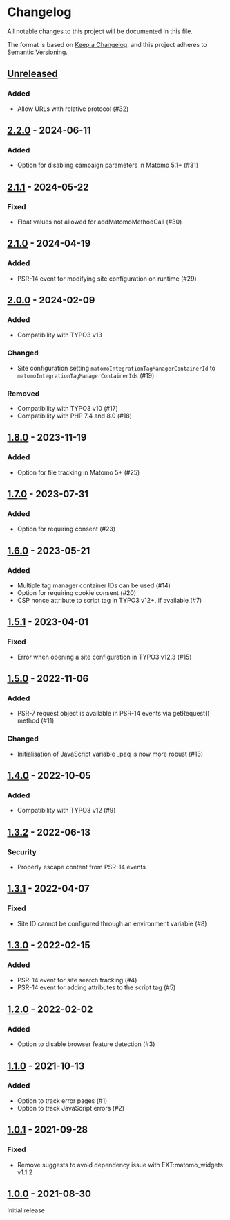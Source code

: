 # Changelog
All notable changes to this project will be documented in this file.

The format is based on [Keep a Changelog](https://keepachangelog.com/en/1.0.0/),
and this project adheres to [Semantic Versioning](https://semver.org/spec/v2.0.0.html).

## [Unreleased]

### Added
- Allow URLs with relative protocol (#32)

## [2.2.0] - 2024-06-11

### Added
- Option for disabling campaign parameters in Matomo 5.1+ (#31)

## [2.1.1] - 2024-05-22

### Fixed
- Float values not allowed for addMatomoMethodCall (#30)

## [2.1.0] - 2024-04-19

### Added
- PSR-14 event for modifying site configuration on runtime (#29)

## [2.0.0] - 2024-02-09

### Added
- Compatibility with TYPO3 v13

### Changed
- Site configuration setting `matomoIntegrationTagManagerContainerId` to `matomoIntegrationTagManagerContainerIds` (#19)

### Removed
- Compatibility with TYPO3 v10 (#17)
- Compatibility with PHP 7.4 and 8.0 (#18)

## [1.8.0] - 2023-11-19

### Added
- Option for file tracking in Matomo 5+ (#25)

## [1.7.0] - 2023-07-31

### Added
- Option for requiring consent (#23)

## [1.6.0] - 2023-05-21

### Added
- Multiple tag manager container IDs can be used (#14)
- Option for requiring cookie consent (#20)
- CSP nonce attribute to script tag in TYPO3 v12+, if available (#7)

## [1.5.1] - 2023-04-01

### Fixed
- Error when opening a site configuration in TYPO3 v12.3 (#15)

## [1.5.0] - 2022-11-06

### Added
- PSR-7 request object is available in PSR-14 events via getRequest() method (#11)

### Changed
- Initialisation of JavaScript variable _paq is now more robust (#13)

## [1.4.0] - 2022-10-05

### Added
- Compatibility with TYPO3 v12 (#9)

## [1.3.2] - 2022-06-13

### Security
- Properly escape content from PSR-14 events

## [1.3.1] - 2022-04-07

### Fixed
- Site ID cannot be configured through an environment variable (#8)

## [1.3.0] - 2022-02-15

### Added
- PSR-14 event for site search tracking (#4)
- PSR-14 event for adding attributes to the script tag (#5)

## [1.2.0] - 2022-02-02

### Added
- Option to disable browser feature detection (#3)

## [1.1.0] - 2021-10-13

### Added
- Option to track error pages (#1)
- Option to track JavaScript errors (#2)

## [1.0.1] - 2021-09-28

### Fixed
- Remove suggests to avoid dependency issue with EXT:matomo_widgets v1.1.2

## [1.0.0] - 2021-08-30

Initial release


[Unreleased]: https://github.com/brotkrueml/typo3-matomo-integration/compare/v2.2.0...HEAD
[2.2.0]: https://github.com/brotkrueml/typo3-matomo-integration/compare/v2.1.1...v2.2.0
[2.1.1]: https://github.com/brotkrueml/typo3-matomo-integration/compare/v2.1.0...v2.1.1
[2.1.0]: https://github.com/brotkrueml/typo3-matomo-integration/compare/v2.0.0...v2.1.0
[2.0.0]: https://github.com/brotkrueml/typo3-matomo-integration/compare/v1.8.0...v2.0.0
[1.8.0]: https://github.com/brotkrueml/typo3-matomo-integration/compare/v1.7.0...v1.8.0
[1.7.0]: https://github.com/brotkrueml/typo3-matomo-integration/compare/v1.6.0...v1.7.0
[1.6.0]: https://github.com/brotkrueml/typo3-matomo-integration/compare/v1.5.1...v1.6.0
[1.5.1]: https://github.com/brotkrueml/typo3-matomo-integration/compare/v1.5.0...v1.5.1
[1.5.0]: https://github.com/brotkrueml/typo3-matomo-integration/compare/v1.4.0...v1.5.0
[1.4.0]: https://github.com/brotkrueml/typo3-matomo-integration/compare/v1.3.2...v1.4.0
[1.3.2]: https://github.com/brotkrueml/typo3-matomo-integration/compare/v1.3.1...v1.3.2
[1.3.1]: https://github.com/brotkrueml/typo3-matomo-integration/compare/v1.3.0...v1.3.1
[1.3.0]: https://github.com/brotkrueml/typo3-matomo-integration/compare/v1.2.0...v1.3.0
[1.2.0]: https://github.com/brotkrueml/typo3-matomo-integration/compare/v1.1.0...v1.2.0
[1.1.0]: https://github.com/brotkrueml/typo3-matomo-integration/compare/v1.0.1...v1.1.0
[1.0.1]: https://github.com/brotkrueml/typo3-matomo-integration/compare/v1.0.0...v1.0.1
[1.0.0]: https://github.com/brotkrueml/typo3-matomo-integration/releases/tag/v1.0.0
